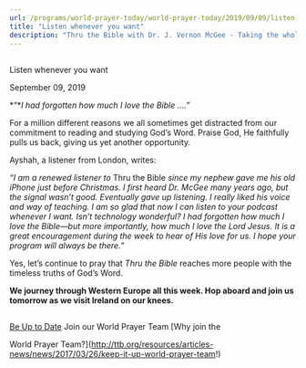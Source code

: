 ```yaml
---
url: /programs/world-prayer-today/world-prayer-today/2019/09/09/listen-whenever-you-want
title: "Listen whenever you want"
description: "Thru the Bible with Dr. J. Vernon McGee - Taking the whole Word to the whole world"
---
```







## 
 Listen whenever you want


September 09, 2019




*“**I had forgotten how much I love the Bible ….”* 


For a million different reasons we all sometimes get distracted from our commitment to reading and studying God’s Word. Praise God, He faithfully pulls us back, giving us yet another opportunity. 


Ayshah, a listener from London, writes: 


*“I am a renewed listener to* Thru the Bible *since my nephew gave me his old iPhone just before Christmas. I first heard Dr. McGee many years ago, but the signal wasn’t good. Eventually gave up listening. I really liked his voice and way of teaching. I am so glad that now I can listen to your podcast whenever I want. Isn’t technology wonderful? I had forgotten how much I love the Bible—but more importantly, how much I love the Lord Jesus. It is a great encouragement during the week to hear of His love for us. I hope your program will always be there.”*


Yes, let’s continue to pray that *Thru the Bible* reaches more people with the timeless truths of God’s Word. 


**We journey through Western Europe all this week. Hop aboard and join us tomorrow as we visit Ireland on our knees.**







## 




[Be Up to Date](http://feeds.feedburner.com/WorldPrayerToday "World Prayer Today RSS Feed")
Join our World Prayer Team
[Why join the  

World Prayer Team?](http://ttb.org/resources/articles-news/news/2017/03/26/keep-it-up-world-prayer-team!)





